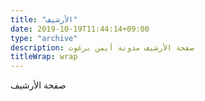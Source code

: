 ```yaml
---
title: "الأرشيف"
date: 2019-10-19T11:44:14+09:00
type: "archive"
description: صفحة الأرشيف مدونة أيمن برغوت
titleWrap: wrap
---
```


صفحة الأرشيف
